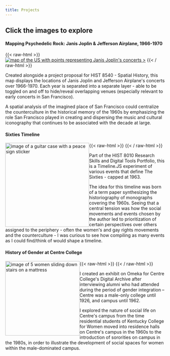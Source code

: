 ```yaml
---
title: Projects
---
```

## Click the images to explore

#### Mapping Psychedelic Rock: Janis Joplin & Jefferson Airplane, 1966-1970
{{< raw-html >}}
<a href="https://clemson.maps.arcgis.com/apps/mapviewer/index.html?webmap=fe46a43e7ec34a2395dc910755e658f1"><img src="/images/mapimage.png" alt="map of the US with points representing Janis Joplin's concerts"> <img class="padded-image">></a>
{{< / raw-html >}}

Created alongside a project proposal for HIST 8540 - Spatial History, this map displays the locations of Janis Joplin and Jefferson Airplane's concerts over 1966-1970. Each year is separated into a separate layer - able to be toggled on and off to hide/reveal overlapping venues (especially relevant to early concerts in San Francisco).
 
A spatial analysis of the imagined place of San Francisco could centralize the counterculture in the historical memory of the 1960s by emphasizing the role San Francisco played in creating and dispersing the music and cultural iconography that continues to be associated with the decade at large.

#### Sixties Timeline
{{< raw-html >}}
<a href="https://amberedwards.net/?p=292"><img src="/images/peacebook10.jpg" alt="image of a guitar case with a peace sign sticker" style="height:265px; float : left;"/></a>
{{< / raw-html >}}

Part of the HIST 8010 Research Skills and Digital Tools Portfolio, this is a Timeline.JS experiment of various events that define The Sixties - capped at 1963.

The idea for this timeline was born of a term paper synthesizing the historiography of monographs covering the 1960s. Seeing that a central tension was how the social movements and events chosen by the author led to prioritization of certain perspectives over others assigned to the periphery - often the women's and gay rights movements and the counterculture - I was curious to see how compiling as many events as I could find/think of would shape a timeline.


#### History of Gender at Centre College
{{< raw-html >}}
<a href="https://womenatcentre.omeka.net/exhibits/show/gender-at-centre/social-life/social-life-women"><img src="/images/KCWstudents.jpg" alt="image of 5 women sliding down stairs on a mattress" style="height:235px; float : left;"/></a>
{{< / raw-html >}}

I created an exhibit on Omeka for Centre College's Digital Archive after interviewing alumni who had attended during the period of gender integration – Centre was a male-only college until 1926, and campus until 1962.

I explored the nature of social life on Centre's campus from the time residential students of Kentucky College for Women moved into residence halls on Centre's campus in the 1960s to the introduction of sororities on campus in the 1980s, in order to illustrate the development of social spaces for women within the male-dominated campus.